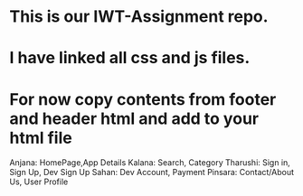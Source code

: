 # This is our IWT-Assignment repo.
# I have linked all css and js files.
# For now copy contents from footer and header html and add to your html file

Anjana: HomePage,App Details
Kalana: Search, Category 
Tharushi: Sign in, Sign Up, Dev Sign Up
Sahan: Dev Account, Payment
Pinsara: Contact/About Us, User Profile